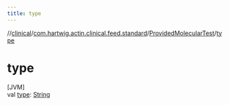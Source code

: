 ```yaml
---
title: type
---
```

//[clinical](../../../index.html)/[com.hartwig.actin.clinical.feed.standard](../index.html)/[ProvidedMolecularTest](index.html)/[type](type.html)



# type



[JVM]\
val [type](type.html): [String](https://kotlinlang.org/api/latest/jvm/stdlib/kotlin/-string/index.html)




